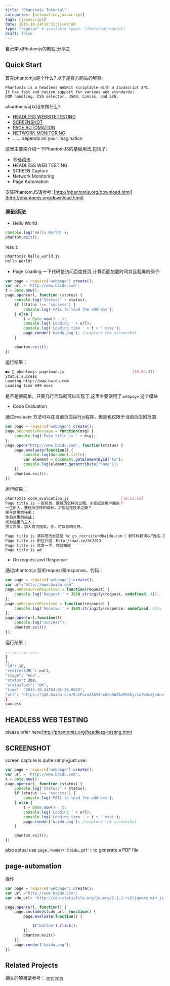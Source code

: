 ```yaml
---
title: "Phantomjs Tutorial"
categories: [automation,javascript]
tags: [javascript]
date: 2015-10-24T10:31:11+08:00
type: "regular" # available types: [featured/regular]
draft: false
---
```


自己学习Phatomjs的教程,分享之.

## Quick Start
首先phantomjs是个什么? 以下是官方网站的解释:

```
PhantomJS is a headless WebKit scriptable with a JavaScript API.
It has fast and native support for various web standards:
DOM handling, CSS selector, JSON, Canvas, and SVG.
```

phantomjs可以用来做什么?

- [HEADLESS WEBSITETESTING](http://phantomjs.org/headless-testing.html)
- [SCREENSHOT](http://phantomjs.org/screen-capture.html)
- [PAGE AUTOMATION](http://phantomjs.org/page-automation.html)
- [NETWORK MONITORING](http://phantomjs.org/network-monitoring.html)
- ...... depends on your imagination

这里主要来介绍一下PhantomJS的基础用法,包括了:

- 基础语法
- HEADLESS WEB TESTING
- SCREEN Capture
- Network Monitoring
- Page Automation


安装PhantomJS请参考: [http://phantomjs.org/download.html](http://phantomjs.org/download.html)

### 基础语法

- Hello World

```javascript
console.log('Hello World!');
phantom.exit();
```

result:

```sh
phantomjs hello_world.js
Hello World!
```

- Page Loading
一下代码是访问百度首页,计算页面加载时间并且截屏的例子:

```javascript
var page = require('webpage').create();
var url = 'http://www.baidu.com';
t = Date.now();
page.open(url, function (status) {
    console.log("Status:" + status);
    if (status !== 'success') {
        console.log('FAIL to load the address');
    } else {
        t = Date.now() - t;
        console.log('Loading ' + url);
        console.log('Loading time ' + t + ' msec');
        page.render('baidu.png'); //capture the screenshot
    }

    phantom.exit();
})
```

运行结果：

```bash
●✚  phantomjs pageload.js                              [10:43:41]
Status:success
Loading http://www.baidu.com
Loading time 699 msec
```

是不是很简单，只要几行代码就可以实现了,这里主要使用了:```webpage``` 这个模块

- Code Evaluation

通过evaluate 方法可以在当前页面运行js程序，但是也仅限于当前页面的范围

```javascript
var page = require('webpage').create();
page.onConsoleMessage = function(msg) {
    console.log('Page title is ' + msg);
};
page.open("http://www.baidu.com", function(status) {
    page.evaluate(function() {
        console.log(document.title);
        var element = document.getElementById('kw');
        console.log(element.getAttribute('name'));
    });
    phantom.exit();
});
```

运行结果：

```sh
phantomjs code_evaluation.js                       [10:51:55]
Page title is 一张网页，要经历怎样的过程，才能抵达用户面前？
一位新人，要经历怎样的成长，才能站在技术之巅？
探寻这里的秘密；
体验这里的挑战；
成为这里的主人；
加入百度，加入网页搜索，你，可以影响世界。

Page title is 请将简历发送至 %c ps_recruiter@baidu.com（ 邮件标题请以“姓名-应聘XX职位-来自console”命名） color:red
Page title is 职位介绍：http://dwz.cn/hr2013
Page title is 百度一下，你就知道
Page title is wd

```

- On request and Response

通过phantomjs 监听request和response，代码：

```javascript
var page = require('webpage').create();
var url="http://www.baidu.com"
page.onResourceRequested = function(request) {
    console.log('Request ' + JSON.stringify(request, undefined, 4));
};
page.onResourceReceived = function(response) {
    console.log('Receive ' + JSON.stringify(response, undefined, 4));
};
page.open(url,function(){
    console.log("success");
    phantom.exit()
});
```

 运行结果：

 ```sh
 ...............
}
],
"id": 18,
"redirectURL": null,
"stage": "end",
"status": 200,
"statusText": "OK",
"time": "2015-10-24T04:05:39.086Z",
"url": "https://sp0.baidu.com/5a1Fazu8AA54nxGko9WTAnF6hhy/su?wd=&json=1&p=3&sid=17521_1455_17619_13245_17640_17001_17470_17072_15640_11634_17051&req=2&csor=0&cb=jQuery110209065551124513149_1445659538702&_=1445659538703"
}
success
 ```

## HEADLESS WEB TESTING

please refer here:http://phantomjs.org/headless-testing.html

## SCREENSHOT

screen capture is quite simple,just use:

```javascript
var page = require('webpage').create();
var url = 'http://www.baidu.com';
t = Date.now();
page.open(url, function (status) {
    console.log("Status:" + status);
    if (status !== 'success') {
        console.log('FAIL to load the address');
    } else {
        t = Date.now() - t;
        console.log('Loading ' + url);
        console.log('Loading time ' + t + ' msec');
        page.render('baidu.png'); //capture the screenshot
    }

    phantom.exit();
})
```

also actual use ```page.render('baidu.pdf')``` to generate a PDF file

## page-automation

操作

```javascript
var page = require('webpage').create();
var url ="http://www.baidu.com";
var cdn_url= 'http://cdn.staticfile.org/jquery/2.1.1-rc2/jquery.min.js';

page.open(url, function() {
    page.includeJs(cdn_url, function() {
        page.evaluate(function() {

            $("button").click();
        });
        phantom.exit()
    });
    page.render('baidu.png');
});
```

## Related Projects

相关的项目请参考：
[projects](http://phantomjs.org/related-projects.html)
